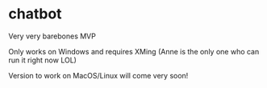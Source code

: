 # chatbot

Very very barebones MVP

Only works on Windows and requires XMing (Anne is the only one who can run it right now LOL)

Version to work on MacOS/Linux will come very soon!
